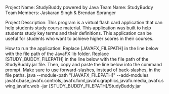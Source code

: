 Project Name: StudyBuddy powered by Java
Team Name: StudyBuddy
Team Members: Jaskaran Singh & Brendan Spranger

Project Description: This program is a virtual flash card application that can help students study course material. This application was built to help students study key terms and their definitions. This application can be useful for students who want to achieve higher scores in their courses.

How to run the application:
Replace [JAVAFX_FILEPATH] in the line below with the file path of the JavaFX lib folder. Replace [STUDY_BUDDY_FILEPATH] in the line below with the file path of the StudyBuddy.jar file. Then, copy and paste the line below into the command prompt. Make sure to use forward-slashes, instead of back-slashes, in the file paths.
java --module-path "[JAVAFX_FILEPATH]" --add-modules javafx.base,javafx.controls,javafx.fxml,javafx.graphics,javafx.media,javafx.swing,javafx.web -jar [STUDY_BUDDY_FILEPATH]/StudyBuddy.jar